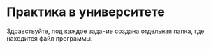 # Практика в университете 

Здравствуйте, под каждое задание создана отдельная папка, где находится файл программы. 
